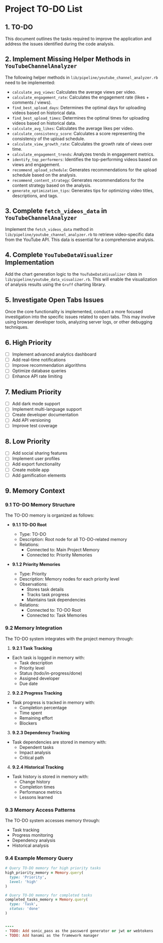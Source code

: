# Project TO-DO List

## 1. TO-DO

This document outlines the tasks required to improve the application and address the issues identified during the code analysis.

## 2. Implement Missing Helper Methods in `YouTubeChannelAnalyzer`

The following helper methods in `lib/pipeline/youtube_channel_analyzer.rb` need to be implemented:

-   `calculate_avg_views`: Calculates the average views per video.
-   `calculate_engagement_rate`: Calculates the engagement rate (likes + comments / views).
-   `find_best_upload_days`: Determines the optimal days for uploading videos based on historical data.
-   `find_best_upload_times`: Determines the optimal times for uploading videos based on historical data.
-   `calculate_avg_likes`: Calculates the average likes per video.
-   `calculate_consistency_score`: Calculates a score representing the consistency of the upload schedule.
-   `calculate_view_growth_rate`: Calculates the growth rate of views over time.
-   `calculate_engagement_trends`: Analyzes trends in engagement metrics.
-   `identify_top_performers`: Identifies the top-performing videos based on views and engagement.
-   `recommend_upload_schedule`: Generates recommendations for the upload schedule based on the analysis.
-   `recommend_content_strategy`: Generates recommendations for the content strategy based on the analysis.
-   `generate_optimization_tips`: Generates tips for optimizing video titles, descriptions, and tags.

## 3. Complete `fetch_videos_data` in `YouTubeChannelAnalyzer`

Implement the `fetch_videos_data` method in `lib/pipeline/youtube_channel_analyzer.rb` to retrieve video-specific data from the YouTube API. This data is essential for a comprehensive analysis.

## 4. Complete `YouTubeDataVisualizer` Implementation

Add the chart generation logic to the `YouTubeDataVisualizer` class in `lib/pipeline/youtube_data_visualizer.rb`. This will enable the visualization of analysis results using the `Gruff` charting library.

## 5. Investigate Open Tabs Issues

Once the core functionality is implemented, conduct a more focused investigation into the specific issues related to open tabs. This may involve using browser developer tools, analyzing server logs, or other debugging techniques.

## 6. High Priority
- [ ] Implement advanced analytics dashboard
- [ ] Add real-time notifications
- [ ] Improve recommendation algorithms
- [ ] Optimize database queries
- [ ] Enhance API rate limiting

## 7. Medium Priority
- [ ] Add dark mode support
- [ ] Implement multi-language support
- [ ] Create developer documentation
- [ ] Add API versioning
- [ ] Improve test coverage

## 8. Low Priority
- [ ] Add social sharing features
- [ ] Implement user profiles
- [ ] Add export functionality
- [ ] Create mobile app
- [ ] Add gamification elements

## 9. Memory Context

### 9.1 TO-DO Memory Structure
The TO-DO memory is organized as follows:

- **9.1.1 TO-DO Root**
  - Type: TO-DO
  - Description: Root node for all TO-DO-related memory
  - Relations:
    - Connected to: Main Project Memory
    - Connected to: Priority Memories

- **9.1.2 Priority Memories**
  - Type: Priority
  - Description: Memory nodes for each priority level
  - Observations:
    - Stores task details
    - Tracks task progress
    - Maintains task dependencies
  - Relations:
    - Connected to: TO-DO Root
    - Connected to: Task Memories

### 9.2 Memory Integration
The TO-DO system integrates with the project memory through:

1.  **9.2.1 Task Tracking**
   - Each task is logged in memory with:
     - Task description
     - Priority level
     - Status (todo/in-progress/done)
     - Assigned developer
     - Due date

2.  **9.2.2 Progress Tracking**
   - Task progress is tracked in memory with:
     - Completion percentage
     - Time spent
     - Remaining effort
     - Blockers

3.  **9.2.3 Dependency Tracking**
   - Task dependencies are stored in memory with:
     - Dependent tasks
     - Impact analysis
     - Critical path

4.  **9.2.4 Historical Tracking**
   - Task history is stored in memory with:
     - Change history
     - Completion times
     - Performance metrics
     - Lessons learned

### 9.3 Memory Access Patterns
The TO-DO system accesses memory through:
- Task tracking
- Progress monitoring
- Dependency analysis
- Historical analysis

### 9.4 Example Memory Query
```ruby
# Query TO-DO memory for high priority tasks
high_priority_memory = Memory.query(
  type: 'Priority',
  level: 'high'
)

# Query TO-DO memory for completed tasks
completed_tasks_memory = Memory.query(
  type: 'Task',
  status: 'done'
)


----
- TODO: Add sonic_pass as the password generator or jwt or webtokens
- TODO: Add hanami as the framework manager